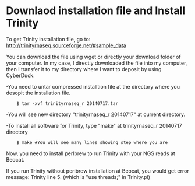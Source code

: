 Downlaod installation file and Install Trinity
===============================================
To get Trinity installation file, go to: http://trinityrnaseq.sourceforge.net/#sample_data

You can download the file using wget or directly your download folder of your computer.
In my case, I directly downloaded the file into my computer, then I transfer it to my directory where I want to deposit by using CyberDuck.  

-You need to untar compressed installtion file at the directory where you desopit the installation file. 

		$ tar -xvf trinityrnaseq_r 20140717.tar

-You will see new directory "trinityrnaseq_r 20140717" at current directory.

-To install all software for Trinity, type "make" at trinityrnaseq_r 20140717 directory

		$ make #You will see many lines showing step where you are


Now, you need to install perlbrew to run Trinity with your NGS reads at Beocat. 

If you run Trinity without perlbrew installation at Beocat, you would get error message: Trinity line 5. (which is "use threads;" in Trinity.pl) 

